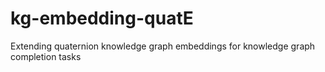 # kg-embedding-quatE
Extending quaternion knowledge graph embeddings for knowledge graph completion tasks
